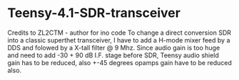 # Teensy-4.1-SDR-transceiver
Credits to ZL2CTM - author for ino code
To change a direct conversion SDR into a classic superthet transceiver, I have to add a H-mode mixer feed    by a DDS and folowed by a X-tall filter @ 9 Mhz.
Since audio gain is too huge and need to add -30 + 90 dB I.F. stage before SDR, Teensy audio shield gain has to be reduced, also +-45 degrees opamps gain have to be reduced also.


